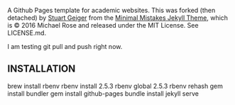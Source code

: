 A Github Pages template for academic websites. This was forked (then detached) by [Stuart Geiger](https://github.com/staeiou) from the [Minimal Mistakes Jekyll Theme](https://mmistakes.github.io/minimal-mistakes/), which is © 2016 Michael Rose and released under the MIT License. See LICENSE.md.

I am testing git pull and push right now.

## INSTALLATION
brew install rbenv
rbenv install 2.5.3
rbenv global 2.5.3
rbenv rehash
gem install bundler
gem install github-pages
bundle install
jekyll serve
